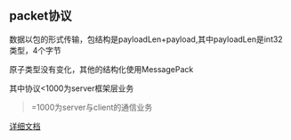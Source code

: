## packet协议

数据以包的形式传输，包结构是payloadLen+payload,其中payloadLen是int32类型，4个字节

原子类型没有变化，其他的结构化使用MessagePack

其中协议<1000为server框架层业务
>=1000为server与client的通信业务

[详细文档](https://github.com/xiaonanln/goworld/wiki/GoWorld服务器和客户端之间通信协议详解)